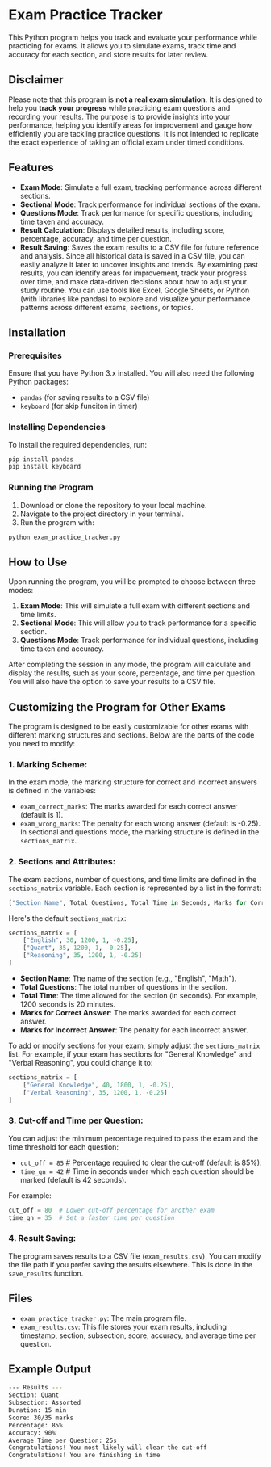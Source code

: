 # Exam Practice Tracker

This Python program helps you track and evaluate your performance while practicing for exams. It allows you to simulate exams, track time and accuracy for each section, and store results for later review.

## Disclaimer

Please note that this program is **not a real exam simulation**. It is designed to help you **track your progress** while practicing exam questions and recording your results. The purpose is to provide insights into your performance, helping you identify areas for improvement and gauge how efficiently you are tackling practice questions. It is not intended to replicate the exact experience of taking an official exam under timed conditions.

## Features

- **Exam Mode**: Simulate a full exam, tracking performance across different sections.
- **Sectional Mode**: Track performance for individual sections of the exam.
- **Questions Mode**: Track performance for specific questions, including time taken and accuracy.
- **Result Calculation**: Displays detailed results, including score, percentage, accuracy, and time per question.
- **Result Saving**: Saves the exam results to a CSV file for future reference and analysis.
Since all historical data is saved in a CSV file, you can easily analyze it later to uncover insights and trends. By examining past results, you can identify areas for improvement, track your progress over time, and make data-driven decisions about how to adjust your study routine. You can use tools like Excel, Google Sheets, or Python (with libraries like pandas) to explore and visualize your performance patterns across different exams, sections, or topics.

## Installation

### Prerequisites

Ensure that you have Python 3.x installed. You will also need the following Python packages:
- `pandas` (for saving results to a CSV file)
- `keyboard` (for skip funciton in timer)

### Installing Dependencies

To install the required dependencies, run:

```bash
pip install pandas
pip install keyboard
```

### Running the Program

1. Download or clone the repository to your local machine.
2. Navigate to the project directory in your terminal.
3. Run the program with:

```bash
python exam_practice_tracker.py
```

## How to Use

Upon running the program, you will be prompted to choose between three modes:
1. **Exam Mode**: This will simulate a full exam with different sections and time limits.
2. **Sectional Mode**: This will allow you to track performance for a specific section.
3. **Questions Mode**: Track performance for individual questions, including time taken and accuracy.

After completing the session in any mode, the program will calculate and display the results, such as your score, percentage, and time per question. You will also have the option to save your results to a CSV file.

## Customizing the Program for Other Exams

The program is designed to be easily customizable for other exams with different marking structures and sections. Below are the parts of the code you need to modify:

### 1. **Marking Scheme**:
   In the exam mode, the marking structure for correct and incorrect answers is defined in the variables:
   - `exam_correct_marks`: The marks awarded for each correct answer (default is 1).
   - `exam_wrong_marks`: The penalty for each wrong answer (default is -0.25).
  In sectional and questions mode, the marking structure is defined in the `sections_matrix`.

### 2. **Sections and Attributes**:
   The exam sections, number of questions, and time limits are defined in the `sections_matrix` variable. Each section is represented by a list in the format:

   ```python
   ["Section Name", Total Questions, Total Time in Seconds, Marks for Correct Answer, Marks for Incorrect Answer]
   ```

   Here's the default `sections_matrix`:
   ```python
   sections_matrix = [
       ["English", 30, 1200, 1, -0.25],
       ["Quant", 35, 1200, 1, -0.25],
       ["Reasoning", 35, 1200, 1, -0.25]
   ]
   ```

   - **Section Name**: The name of the section (e.g., "English", "Math").
   - **Total Questions**: The total number of questions in the section.
   - **Total Time**: The time allowed for the section (in seconds). For example, 1200 seconds is 20 minutes.
   - **Marks for Correct Answer**: The marks awarded for each correct answer.
   - **Marks for Incorrect Answer**: The penalty for each incorrect answer.

   To add or modify sections for your exam, simply adjust the `sections_matrix` list. For example, if your exam has sections for "General Knowledge" and "Verbal Reasoning", you could change it to:

   ```python
   sections_matrix = [
       ["General Knowledge", 40, 1800, 1, -0.25],
       ["Verbal Reasoning", 35, 1200, 1, -0.25]
   ]
   ```

### 3. **Cut-off and Time per Question**:
   You can adjust the minimum percentage required to pass the exam and the time threshold for each question:
   - `cut_off = 85`  # Percentage required to clear the cut-off (default is 85%).
   - `time_qn = 42`  # Time in seconds under which each question should be marked (default is 42 seconds).

   For example:
   ```python
   cut_off = 80  # Lower cut-off percentage for another exam
   time_qn = 35  # Set a faster time per question
   ```

### 4. **Result Saving**:
   The program saves results to a CSV file (`exam_results.csv`). You can modify the file path if you prefer saving the results elsewhere. This is done in the `save_results` function.

## Files
- `exam_practice_tracker.py`: The main program file.
- `exam_results.csv`: This file stores your exam results, including timestamp, section, subsection, score, accuracy, and average time per question.

## Example Output

```bash
--- Results ---
Section: Quant
Subsection: Assorted
Duration: 15 min
Score: 30/35 marks
Percentage: 85%
Accuracy: 90%
Average Time per Question: 25s
Congratulations! You most likely will clear the cut-off
Congratulations! You are finishing in time
```
